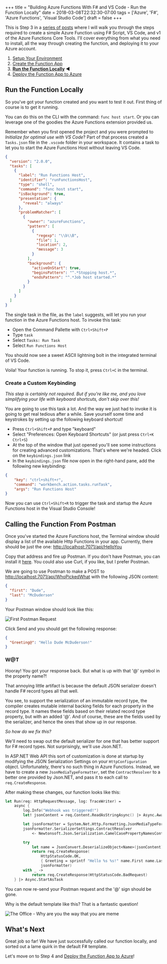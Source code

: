 +++
title = "Building Azure Functions With F# and VS Code - Run the Function Locally"
date = 2018-03-08T22:32:30-07:00
tags = ['Azure', 'F#', 'Azure Functions', 'Visual Studio Code']
draft = false
+++

This is Step 3 in a [series of posts](../toc) where I will walk you through the steps required to create a simple Azure Function using F# Script, VS Code, and v1 of the Azure Functions Core Tools.
I'll cover everything from what you need to install, all the way through creating the function, and deploying it to your Azure account.

1. [Setup Your Environment](../1-setup)
2. [Create the Function App](../2-create-function-app)
3. **[Run the Function Locally](../3-running-locally)** :arrow_backward:
4. [Deploy the Function App to Azure](../4-deploy-to-azure)

## Run the Function Locally

So you've got your function created and you want to test it out. First thing of course is to get it running.

You can do this on the CLI with the command: `func host start`. Or you can leverage one of the goodies the Azure Functions extension provided us.

Remember when you first opened the project and you were prompted to _Initialize for optimal use with VS Code_? Part of that process created a `Tasks.json` file in the `.vscode` folder in your workspace. 
It contains a task to let you to start the Azure Functions Host without leaving VS Code.

```json
{
  "version": "2.0.0",
  "tasks": [
    {
      "label": "Run Functions Host",
      "identifier": "runFunctionsHost",
      "type": "shell",
      "command": "func host start",
      "isBackground": true,
      "presentation": {
        "reveal": "always"
      },
      "problemMatcher": [
        {
          "owner": "azureFunctions",
          "pattern": [
            {
              "regexp": "\\b\\B",
              "file": 1,
              "location": 2,
              "message": 3
            }
          ],
          "background": {
            "activeOnStart": true,
            "beginsPattern": "^.*Stopping host.*",
            "endsPattern": "^.*Job host started.*"
          }
        }
      ]
    }
  ]
}
```

The single task in the file, as the `label` suggests, will let you run your function in the Azure Functions host. To invoke this task:

- Open the Command Pallette with `Ctrl+Shift+P`
- Type `task`
- Select `Tasks: Run Task`
- Select `Run Functions Host`

You should now see a sweet ASCII lightning bolt in the integrated terminal of VS Code.

Voila! Your function is running. To stop it, press `Ctrl+C` in the terminal.

### Create a Custom Keybinding

_This step is certainly not required. But if you're like me, and you love simplifying your life with keyboard shortcuts, don't skip over this!_

You are going to use this task a lot. And the way we just had to invoke it is going to get real tedious after a while. Save yourself some time and keystrokes by setting up the following keyboard shortcut!

- Press `Ctrl+Shift+P` and type "keyboard"
- Select "Preferences: Open Keyboard Shortcuts" (or just press `Ctrl+K Ctrl+S`)
- At the top of the window that just opened you'll see some instructions for creating advanced customizations. That's where we're headed. Click on the `keybindings.json` link
- In the `keybindings.json` file now open in the right-hand pane, add the following new keybinding:

```json
{
    "key": "ctrl+shift+r",
    "command": "workbench.action.tasks.runTask",
    "args": "Run Functions Host"
}
```

Now you can use `Ctrl+Shift+R` to trigger the task and startup the Azure Functions host in the Visual Studio Console!

## Calling the Function From Postman

Once you've started the Azure Functions host, the Terminal window should display a list of the available Http Functions in your app. Currently, there should be just the one: <http://localhost:7071/api/HelloYou>

Copy that address and fire up Postman. If you don't have Postman, you can install it [here](https://www.getPostman.com/). You could also use Curl, if you like, but I prefer Postman.

We are going to use Postman to make a POST to <http://localhost:7071/api/WhoPickedWhat> with the following JSON content:

```json
{
  "first": "Dude",
  "last": "McDuderson"
}
```

Your Postman window should look like this:

![First Postman Request](../img/postman-request-1.png)

Click Send and you should get the following response:

```json
{
  "Greeting@": "Hello Dude McDuderson!"
}
```

### W@T

Hooray! You got your response back. But what is up with that '@' symbol in the property name?!

That annoying little artifact is because the default JSON serializer doesn't handle F# record types all that well.

You see, to support the serialization of an immutable record type, the compiler creates mutable internal backing fields for each property in the record type. It names these fields based on their related record type property, but with an added '@'. And of course, these are the fields used by the serializer, and hence the ones that show up in our response.

*So how do we fix this?*

We'll need to swap out the default serializer for one that has better support for F# record types. Not surprisingly, we'll use Json.NET.

In ASP.NET Web API this sort of customization is done at startup by modifying the JSON Serialization Settings on your `HttpConfiguration` object. Unfortunately, there's no such thing in Azure Functions. Instead, we have to create a new `JsonMediaTypeFormatter`, set the `ContractResolver` to a better one provided by Json.NET, and pass it to each call to `req.CreateResponse`.

After making these changes, our function looks like this:

```fsharp
let Run(req: HttpRequestMessage, log: TraceWriter) =
    async {
        log.Info("Webhook was triggered!")
        let! jsonContent = req.Content.ReadAsStringAsync() |> Async.AwaitTask

        let jsonFormatter = System.Net.Http.Formatting.JsonMediaTypeFormatter()
        jsonFormatter.SerializerSettings.ContractResolver 
            <- Newtonsoft.Json.Serialization.CamelCasePropertyNamesContractResolver()

        try
            let name = JsonConvert.DeserializeObject<Name>(jsonContent)
            return req.CreateResponse(
                HttpStatusCode.OK, 
                { Greeting = sprintf "Hello %s %s!" name.First name.Last },
                jsonFormatter)
        with _ ->
            return req.CreateResponse(HttpStatusCode.BadRequest)
    } |> Async.StartAsTask
```

You can now re-send your Postman request and the '@' sign should be gone.

Why is the default template like this? That is a fantastic question!

![The Office - Why are you the way that you are meme](../img/why-are-you-the-way-that-you-are.gif)

## What's Next

Great job so far! We have just successfully called our function locally, and sorted out a lame quirk in the default F# template.

Let's move on to Step 4 and [Deploy the Function App to Azure](../4-deploy-to-azure)!
